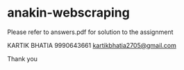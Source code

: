 # anakin-webscraping

Please refer to answers.pdf for solution to the assignment

KARTIK BHATIA
9990643661
kartikbhatia2705@gmail.com

Thank you
